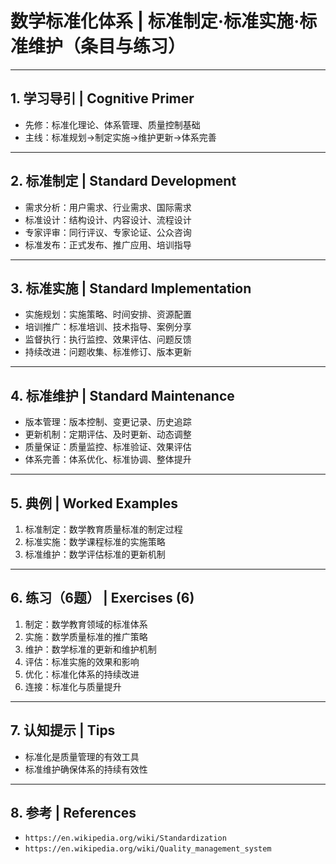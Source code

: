 # 数学标准化体系 | 标准制定·标准实施·标准维护（条目与练习）

---

## 1. 学习导引 | Cognitive Primer

- 先修：标准化理论、体系管理、质量控制基础
- 主线：标准规划→制定实施→维护更新→体系完善

---

## 2. 标准制定 | Standard Development

- 需求分析：用户需求、行业需求、国际需求
- 标准设计：结构设计、内容设计、流程设计
- 专家评审：同行评议、专家论证、公众咨询
- 标准发布：正式发布、推广应用、培训指导

---

## 3. 标准实施 | Standard Implementation

- 实施规划：实施策略、时间安排、资源配置
- 培训推广：标准培训、技术指导、案例分享
- 监督执行：执行监控、效果评估、问题反馈
- 持续改进：问题收集、标准修订、版本更新

---

## 4. 标准维护 | Standard Maintenance

- 版本管理：版本控制、变更记录、历史追踪
- 更新机制：定期评估、及时更新、动态调整
- 质量保证：质量监控、标准验证、效果评估
- 体系完善：体系优化、标准协调、整体提升

---

## 5. 典例 | Worked Examples

1) 标准制定：数学教育质量标准的制定过程
2) 标准实施：数学课程标准的实施策略
3) 标准维护：数学评估标准的更新机制

---

## 6. 练习（6题） | Exercises (6)

1) 制定：数学教育领域的标准体系
2) 实施：数学质量标准的推广策略
3) 维护：数学标准的更新和维护机制
4) 评估：标准实施的效果和影响
5) 优化：标准化体系的持续改进
6) 连接：标准化与质量提升

---

## 7. 认知提示 | Tips

- 标准化是质量管理的有效工具
- 标准维护确保体系的持续有效性

---

## 8. 参考 | References

- `https://en.wikipedia.org/wiki/Standardization`
- `https://en.wikipedia.org/wiki/Quality_management_system` 